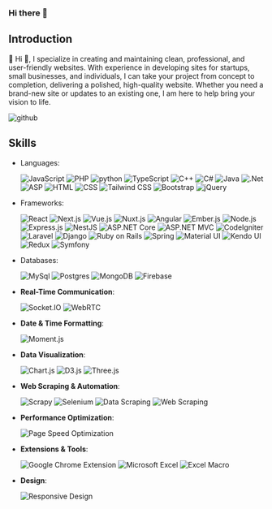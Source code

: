 ### Hi there 👋


## Introduction

👋 Hi 👋, I specialize in creating and maintaining clean, professional, and user-friendly websites. With experience in developing sites for startups, small businesses, and individuals, I can take your project from concept to completion, delivering a polished, high-quality website. Whether you need a brand-new site or updates to an existing one, I am here to help bring your vision to life.

![github](https://img.shields.io/badge/GitHub-000000?style=for-the-badge&logo=GitHub&logoColor=white)


## Skills
- Languages:


   ![JavaScript](https://img.shields.io/badge/Javascript-000000?style=for-the-badge&logo=Javascript&logoColor=#F7DF1E) 
   ![PHP](https://img.shields.io/badge/PHP-777BB4?style=for-the-badge&logo=PHP&logoColor=white) 
   ![python](https://img.shields.io/badge/Python-3776AB?style=for-the-badge&logo=Python&logoColor=white)
   ![TypeScript](https://img.shields.io/badge/TS-3178C6?style=for-the-badge&logo=TypeScript&logoColor=white)
    ![C++](https://img.shields.io/badge/C++-00599C?style=for-the-badge&logo=C++&logoColor=white)
    ![C#](https://img.shields.io/badge/C%23-239120?style=for-the-badge&logo=C-Sharp&logoColor=white)
   ![Java](https://img.shields.io/badge/Java-FF7800?style=for-the-badge&logo=Java&logoColor=white)
  ![.Net](https://img.shields.io/badge/.Net-512BD4?style=for-the-badge&logo=.Net&logoColor=white)
  ![ASP](https://img.shields.io/badge/ASP-FF9900?style=for-the-badge&logo=ASP&logoColor=white)
  ![HTML](https://img.shields.io/badge/HTML-E34F26?style=for-the-badge&logo=HTML5&logoColor=white)
  ![CSS](https://img.shields.io/badge/CSS-1572B6?style=for-the-badge&logo=CSS3&logoColor=white)
  ![Tailwind CSS](https://img.shields.io/badge/Tailwind_CSS-38B2AC?style=for-the-badge&logo=tailwind-css&logoColor=white)
   ![Bootstrap](https://img.shields.io/badge/Bootstrap-563D7C?style=for-the-badge&logo=Bootstrap&logoColor=white)
   ![jQuery](https://img.shields.io/badge/jQuery-0769AD?style=for-the-badge&logo=jQuery&logoColor=white)
- Frameworks:

   ![React](https://img.shields.io/badge/React-09D3AC?style=for-the-badge&logo=createreactapp&logoColor=white)
   ![Next.js](https://img.shields.io/badge/Next.js-000000?style=for-the-badge&logo=Next.js&logoColor=white)
   ![Vue.js](https://img.shields.io/badge/Vue.js-4FC08D?style=for-the-badge&logo=Vue.js&logoColor=white)
   ![Nuxt.js](https://img.shields.io/badge/Nuxt.js-00C58E?style=for-the-badge&logo=Nuxt.js&logoColor=white)
   ![Angular](https://img.shields.io/badge/Angular-0F0F11?style=for-the-badge&logo=Angular&logoColor=white)
   ![Ember.js](https://img.shields.io/badge/Ember.js-E04E39?style=for-the-badge&logo=Ember.js&logoColor=white)
   ![Node.js](https://img.shields.io/badge/Node.js-339933?style=for-the-badge&logo=Node.js&logoColor=white)
   ![Express.js](https://img.shields.io/badge/Express.js-000000?style=for-the-badge&logo=Express&logoColor=white)
   ![NestJS](https://img.shields.io/badge/Nestjs-E0234E?style=for-the-badge&logo=NestJs&logoColor=white)
   ![ASP.NET Core](https://img.shields.io/badge/ASP.NET_Core-512BD4?style=for-the-badge&logo=.Net&logoColor=white)
   ![ASP.NET MVC](https://img.shields.io/badge/ASP.NET_MVC-512BD4?style=for-the-badge&logo=.Net&logoColor=white)
   ![CodeIgniter](https://img.shields.io/badge/CodeIgniter-EF4223?style=for-the-badge&logo=codeigniter&logoColor=white)
   ![Laravel](https://img.shields.io/badge/Laravel-FF2D20?style=for-the-badge&logo=Laravel&logoColor=white)
   ![Django](https://img.shields.io/badge/Django-092E20?style=for-the-badge&logo=Django&logoColor=white)
   ![Ruby on Rails](https://img.shields.io/badge/Ruby_on_Rails-CC0000?style=for-the-badge&logo=rubyonrails&logoColor=white)
   ![Spring](https://img.shields.io/badge/Spring-6DB33F?style=for-the-badge&logo=spring&logoColor=white)
   ![Material UI](https://img.shields.io/badge/Material--UI-0081CB?style=for-the-badge&logo=material-ui&logoColor=white)
   ![Kendo UI](https://img.shields.io/badge/Kendo_UI-870000?style=for-the-badge&logo=kendo-ui&logoColor=white)
   ![Redux](https://img.shields.io/badge/Redux-764ABC?style=for-the-badge&logo=redux&logoColor=white)
   ![Symfony](https://img.shields.io/badge/Symfony-000000?style=for-the-badge&logo=symfony&logoColor=white)

- Databases: 

   ![MySql](https://img.shields.io/badge/MySQL-4479A1?style=for-the-badge&logo=MySQL&logoColor=white)
   ![Postgres](https://img.shields.io/badge/PostgresSql-4169E1?style=for-the-badge&logo=PostgresSql&logoColor=white)
   ![MongoDB](https://img.shields.io/badge/MongoDB-47A248?style=for-the-badge&logo=MongoDB&logoColor=white)
   ![Firebase](https://img.shields.io/badge/Firebase-FFCA28?style=for-the-badge&logo=firebase&logoColor=white)

- **Real-Time Communication**:

   ![Socket.IO](https://img.shields.io/badge/Socket.IO-010101?style=for-the-badge&logo=socket.io&logoColor=white)
   ![WebRTC](https://img.shields.io/badge/WebRTC-333333?style=for-the-badge&logo=webrtc&logoColor=white)

- **Date & Time Formatting**:

   ![Moment.js](https://img.shields.io/badge/Moment.js-000000?style=for-the-badge&logo=moment.js&logoColor=white)

- **Data Visualization**:

   ![Chart.js](https://img.shields.io/badge/Chart.js-FF6384?style=for-the-badge&logo=chartdotjs&logoColor=white)
   ![D3.js](https://img.shields.io/badge/D3.js-F9A03C?style=for-the-badge&logo=d3.js&logoColor=white)
   ![Three.js](https://img.shields.io/badge/Three.js-000000?style=for-the-badge&logo=threedotjs&logoColor=white)

- **Web Scraping & Automation**:

   ![Scrapy](https://img.shields.io/badge/Scrapy-4B8BBE?style=for-the-badge&logo=python&logoColor=white)
   ![Selenium](https://img.shields.io/badge/Selenium-43B02A?style=for-the-badge&logo=selenium&logoColor=white)
   ![Data Scraping](https://img.shields.io/badge/Data_Scraping-FF5733?style=for-the-badge)
   ![Web Scraping](https://img.shields.io/badge/Web_Scraping-7B68EE?style=for-the-badge)

- **Performance Optimization**:

   ![Page Speed Optimization](https://img.shields.io/badge/Page_Speed_Optimization-32CD32?style=for-the-badge)

- **Extensions & Tools**:

   ![Google Chrome Extension](https://img.shields.io/badge/Google_Chrome_Extension-4285F4?style=for-the-badge&logo=google-chrome&logoColor=white)
   ![Microsoft Excel](https://img.shields.io/badge/Microsoft_Excel-217346?style=for-the-badge&logo=microsoftexcel&logoColor=white)
   ![Excel Macro](https://img.shields.io/badge/Excel_Macro-217346?style=for-the-badge&logo=microsoftexcel&logoColor=white)

- **Design**:

   ![Responsive Design](https://img.shields.io/badge/Responsive_Design-0000FF?style=for-the-badge)